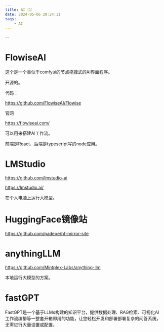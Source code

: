 ```yaml
---
title: AI（1）
date: 2024-05-06 20:24:11
tags:
	- AI
---
```


--

# FlowiseAI

这个是一个类似于comfyui的节点拖拽式的AI界面程序。

开源的。

代码：

https://github.com/FlowiseAI/Flowise

官网

https://flowiseai.com/

可以用来搭建AI工作流。

前端是React，后端是typescript写的node应用。

# LMStudio

https://github.com/lmstudio-ai

https://lmstudio.ai/

在个人电脑上运行大模型。

# HuggingFace镜像站

https://github.com/padeoe/hf-mirror-site

# anythingLLM

https://github.com/Mintplex-Labs/anything-llm

本地运行大模型的方案。

# fastGPT

FastGPT是一个基于LLMs构建的知识平台，提供数据处理、RAG检索、可视化AI工作流编排等一整套开箱即用的功能，让您轻松开发和部署部署复杂的问答系统，无需进行大量设置或配置。

